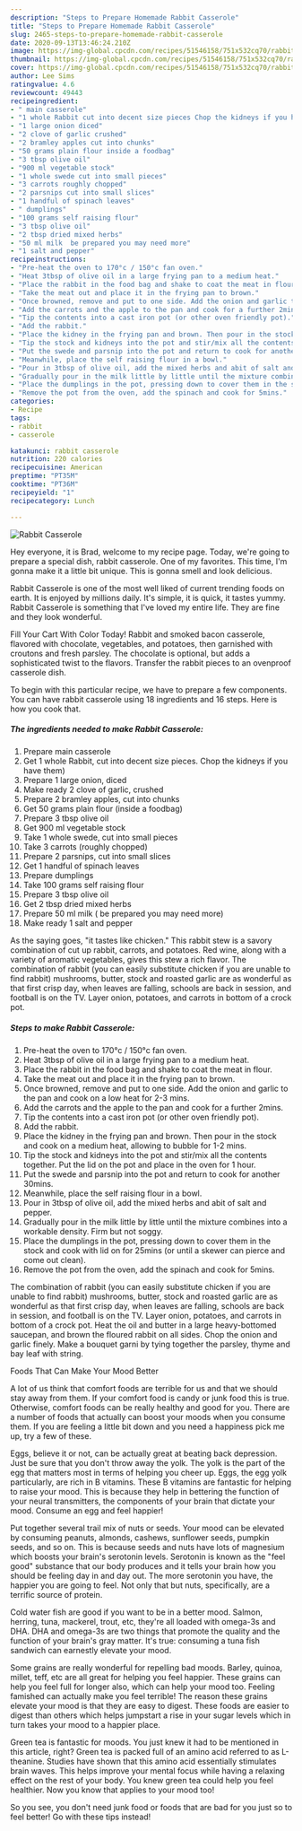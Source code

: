 ```yaml
---
description: "Steps to Prepare Homemade Rabbit Casserole"
title: "Steps to Prepare Homemade Rabbit Casserole"
slug: 2465-steps-to-prepare-homemade-rabbit-casserole
date: 2020-09-13T13:46:24.210Z
image: https://img-global.cpcdn.com/recipes/51546158/751x532cq70/rabbit-casserole-recipe-main-photo.jpg
thumbnail: https://img-global.cpcdn.com/recipes/51546158/751x532cq70/rabbit-casserole-recipe-main-photo.jpg
cover: https://img-global.cpcdn.com/recipes/51546158/751x532cq70/rabbit-casserole-recipe-main-photo.jpg
author: Lee Sims
ratingvalue: 4.6
reviewcount: 49443
recipeingredient:
- " main casserole"
- "1 whole Rabbit cut into decent size pieces Chop the kidneys if you have them"
- "1 large onion diced"
- "2 clove of garlic crushed"
- "2 bramley apples cut into chunks"
- "50 grams plain flour inside a foodbag"
- "3 tbsp olive oil"
- "900 ml vegetable stock"
- "1 whole swede cut into small pieces"
- "3 carrots roughly chopped"
- "2 parsnips cut into small slices"
- "1 handful of spinach leaves"
- " dumplings"
- "100 grams self raising flour"
- "3 tbsp olive oil"
- "2 tbsp dried mixed herbs"
- "50 ml milk  be prepared you may need more"
- "1 salt and pepper"
recipeinstructions:
- "Pre-heat the oven to 170°c / 150°c fan oven."
- "Heat 3tbsp of olive oil in a large frying pan to a medium heat."
- "Place the rabbit in the food bag and shake to coat the meat in flour."
- "Take the meat out and place it in the frying pan to brown."
- "Once browned, remove and put to one side. Add the onion and garlic to the pan and cook on a low heat for 2-3 mins."
- "Add the carrots and the apple to the pan and cook for a further 2mins."
- "Tip the contents into a cast iron pot (or other oven friendly pot)."
- "Add the rabbit."
- "Place the kidney in the frying pan and brown. Then pour in the stock and cook on a medium heat, allowing to bubble for 1-2 mins."
- "Tip the stock and kidneys into the pot and stir/mix all the contents together. Put the lid on the pot and place in the oven for 1 hour."
- "Put the swede and parsnip into the pot and return to cook for another 30mins."
- "Meanwhile, place the self raising flour in a bowl."
- "Pour in 3tbsp of olive oil, add the mixed herbs and abit of salt and pepper."
- "Gradually pour in the milk little by little until the mixture combines into a workable density. Firm but not soggy."
- "Place the dumplings in the pot, pressing down to cover them in the stock and cook with lid on for 25mins (or until a skewer can pierce and come out clean)."
- "Remove the pot from the oven, add the spinach and cook for 5mins."
categories:
- Recipe
tags:
- rabbit
- casserole

katakunci: rabbit casserole 
nutrition: 220 calories
recipecuisine: American
preptime: "PT35M"
cooktime: "PT36M"
recipeyield: "1"
recipecategory: Lunch

---
```



![Rabbit Casserole](https://img-global.cpcdn.com/recipes/51546158/751x532cq70/rabbit-casserole-recipe-main-photo.jpg)

Hey everyone, it is Brad, welcome to my recipe page. Today, we're going to prepare a special dish, rabbit casserole. One of my favorites. This time, I'm gonna make it a little bit unique. This is gonna smell and look delicious.

Rabbit Casserole is one of the most well liked of current trending foods on earth. It is enjoyed by millions daily. It's simple, it is quick, it tastes yummy. Rabbit Casserole is something that I've loved my entire life. They are fine and they look wonderful.

Fill Your Cart With Color Today! Rabbit and smoked bacon casserole, flavored with chocolate, vegetables, and potatoes, then garnished with croutons and fresh parsley. The chocolate is optional, but adds a sophisticated twist to the flavors. Transfer the rabbit pieces to an ovenproof casserole dish.


To begin with this particular recipe, we have to prepare a few components. You can have rabbit casserole using 18 ingredients and 16 steps. Here is how you cook that.

<!--inarticleads1-->

##### The ingredients needed to make Rabbit Casserole:

1. Prepare  main casserole
1. Get 1 whole Rabbit, cut into decent size pieces. Chop the kidneys if you have them)
1. Prepare 1 large onion, diced
1. Make ready 2 clove of garlic, crushed
1. Prepare 2 bramley apples, cut into chunks
1. Get 50 grams plain flour (inside a foodbag)
1. Prepare 3 tbsp olive oil
1. Get 900 ml vegetable stock
1. Take 1 whole swede, cut into small pieces
1. Take 3 carrots (roughly chopped)
1. Prepare 2 parsnips, cut into small slices
1. Get 1 handful of spinach leaves
1. Prepare  dumplings
1. Take 100 grams self raising flour
1. Prepare 3 tbsp olive oil
1. Get 2 tbsp dried mixed herbs
1. Prepare 50 ml milk ( be prepared you may need more)
1. Make ready 1 salt and pepper


As the saying goes, &#34;it tastes like chicken.&#34; This rabbit stew is a savory combination of cut up rabbit, carrots, and potatoes. Red wine, along with a variety of aromatic vegetables, gives this stew a rich flavor. The combination of rabbit (you can easily substitute chicken if you are unable to find rabbit) mushrooms, butter, stock and roasted garlic are as wonderful as that first crisp day, when leaves are falling, schools are back in session, and football is on the TV. Layer onion, potatoes, and carrots in bottom of a crock pot. 

<!--inarticleads2-->

##### Steps to make Rabbit Casserole:

1. Pre-heat the oven to 170°c / 150°c fan oven.
1. Heat 3tbsp of olive oil in a large frying pan to a medium heat.
1. Place the rabbit in the food bag and shake to coat the meat in flour.
1. Take the meat out and place it in the frying pan to brown.
1. Once browned, remove and put to one side. Add the onion and garlic to the pan and cook on a low heat for 2-3 mins.
1. Add the carrots and the apple to the pan and cook for a further 2mins.
1. Tip the contents into a cast iron pot (or other oven friendly pot).
1. Add the rabbit.
1. Place the kidney in the frying pan and brown. Then pour in the stock and cook on a medium heat, allowing to bubble for 1-2 mins.
1. Tip the stock and kidneys into the pot and stir/mix all the contents together. Put the lid on the pot and place in the oven for 1 hour.
1. Put the swede and parsnip into the pot and return to cook for another 30mins.
1. Meanwhile, place the self raising flour in a bowl.
1. Pour in 3tbsp of olive oil, add the mixed herbs and abit of salt and pepper.
1. Gradually pour in the milk little by little until the mixture combines into a workable density. Firm but not soggy.
1. Place the dumplings in the pot, pressing down to cover them in the stock and cook with lid on for 25mins (or until a skewer can pierce and come out clean).
1. Remove the pot from the oven, add the spinach and cook for 5mins.


The combination of rabbit (you can easily substitute chicken if you are unable to find rabbit) mushrooms, butter, stock and roasted garlic are as wonderful as that first crisp day, when leaves are falling, schools are back in session, and football is on the TV. Layer onion, potatoes, and carrots in bottom of a crock pot. Heat the oil and butter in a large heavy-bottomed saucepan, and brown the floured rabbit on all sides. Chop the onion and garlic finely. Make a bouquet garni by tying together the parsley, thyme and bay leaf with string. 

Foods That Can Make Your Mood Better


A lot of us think that comfort foods are terrible for us and that we should stay away from them. If your comfort food is candy or junk food this is true. Otherwise, comfort foods can be really healthy and good for you. There are a number of foods that actually can boost your moods when you consume them. If you are feeling a little bit down and you need a happiness pick me up, try a few of these.

Eggs, believe it or not, can be actually great at beating back depression. Just be sure that you don't throw away the yolk. The yolk is the part of the egg that matters most in terms of helping you cheer up. Eggs, the egg yolk particularly, are rich in B vitamins. These B vitamins are fantastic for helping to raise your mood. This is because they help in bettering the function of your neural transmitters, the components of your brain that dictate your mood. Consume an egg and feel happier!

Put together several trail mix of nuts or seeds. Your mood can be elevated by consuming peanuts, almonds, cashews, sunflower seeds, pumpkin seeds, and so on. This is because seeds and nuts have lots of magnesium which boosts your brain's serotonin levels. Serotonin is known as the "feel good" substance that our body produces and it tells your brain how you should be feeling day in and day out. The more serotonin you have, the happier you are going to feel. Not only that but nuts, specifically, are a terrific source of protein.

Cold water fish are good if you want to be in a better mood. Salmon, herring, tuna, mackerel, trout, etc, they're all loaded with omega-3s and DHA. DHA and omega-3s are two things that promote the quality and the function of your brain's gray matter. It's true: consuming a tuna fish sandwich can earnestly elevate your mood. 

Some grains are really wonderful for repelling bad moods. Barley, quinoa, millet, teff, etc are all great for helping you feel happier. These grains can help you feel full for longer also, which can help your mood too. Feeling famished can actually make you feel terrible! The reason these grains elevate your mood is that they are easy to digest. These foods are easier to digest than others which helps jumpstart a rise in your sugar levels which in turn takes your mood to a happier place.

Green tea is fantastic for moods. You just knew it had to be mentioned in this article, right? Green tea is packed full of an amino acid referred to as L-theanine. Studies have shown that this amino acid essentially stimulates brain waves. This helps improve your mental focus while having a relaxing effect on the rest of your body. You knew green tea could help you feel healthier. Now you know that applies to your mood too!

So you see, you don't need junk food or foods that are bad for you just so to feel better! Go  with  these tips  instead!

